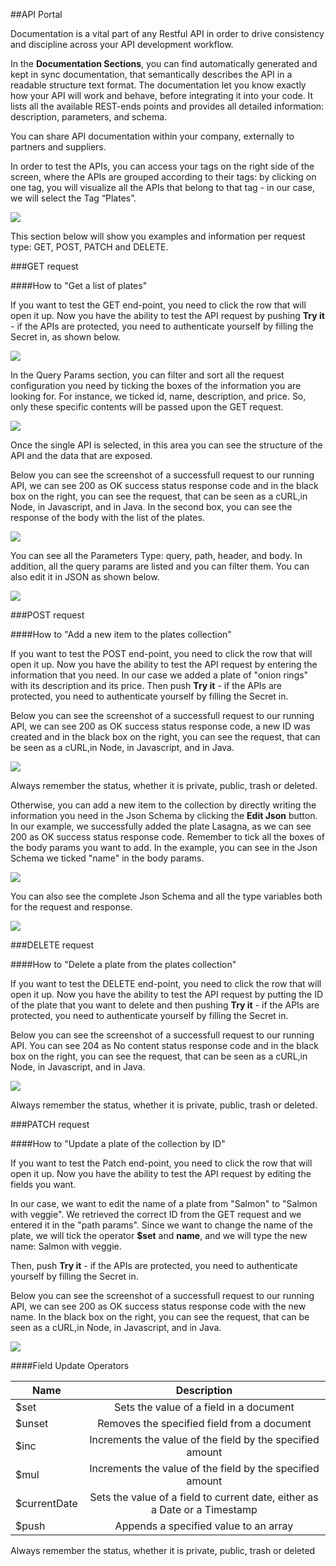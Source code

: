 ##API Portal

Documentation is a vital part of any Restful API in order to drive consistency and discipline across your API development workflow. 

In the **Documentation Sections**, you can find automatically generated and kept in sync documentation, that semantically describes the API in a readable structure text format. 
The documentation let you know exactly how your API will work and behave, before integrating it into your code. It lists all the available REST-ends points and provides all detailed information: description, parameters, and schema.  

You can share API documentation within your company, externally to partners and suppliers. 

In order to test the APIs, you can access your tags on the right side of the screen, where the APIs are grouped according to their tags: by clicking on one tag, you will visualize all the APIs that belong to that tag - in our case, we will select the Tag “Plates”.  

![](img/listPlates.png)

This section below will show you examples and information per request type: GET, POST, PATCH and DELETE.

###GET request

####How to "Get a list of plates"

If you want to test the GET end-point, you need to click the row that will open it up. 
Now you have the ability to test the API request by pushing **Try it** - if the APIs are protected, you need to authenticate yourself by filling the Secret in, as shown below.

![](img/secretPlates.png)

In the Query Params section, you can filter and sort all the request configuration you need by ticking the boxes of the information you are looking for. For instance, we ticked id, name, description, and price. So, only these specific contents will be passed upon the GET request. 


![](img/queryParams.png)


Once the single API is selected, in this area you can see the structure of the API and the data that are exposed. 

Below you can see the screenshot of a successfull request to our running API, we can see 200 as OK success status response code and in the black box on the right, you can see the request, that can be seen as a cURL,in Node, in Javascript, and in Java. 
In the second box, you can see the response of the body with the list of the plates. 

![](img/GET.png)

You can see all the Parameters Type: query, path, header, and body. In addition, all the query params are listed and you can filter them. You can also edit it in JSON as shown below. 

![](img/editJSON.png)

###POST request

####How to "Add a new item to the plates collection"

If you want to test the POST end-point, you need to click the row that will open it up. Now you have the ability to test the API request by entering the information that you need. 
In our case we added a plate of "onion rings" with its description and its price. 
Then push **Try it** - if the APIs are protected, you need to authenticate yourself by filling the Secret in.

Below you can see the screenshot of a successfull request to our running API, we can see 200 as OK success status response code, a new ID was created and in the black box on the right, you can see the request, that can be seen as a cURL,in Node, in Javascript, and in Java. 

![](img/PostOnion.png)


Always remember the status, whether it is private, public, trash or deleted. 

Otherwise, you can add a new item to the collection by directly writing the information you need in the Json Schema by clicking the **Edit Json** button. 
In our example, we successfully added the plate Lasagna, as we can see 200 as OK success status response code.
Remember to tick all the boxes of the body params you want to add. In the example, you can see in the Json Schema we ticked "name" in the body params. 

![](img/postLasagna.png)

You can also see the complete Json Schema and all the type variables both for the request and response. 

![](img/json.png)

###DELETE request 

####How to "Delete a plate from the plates collection"

If you want to test the DELETE end-point, you need to click the row that will open it up. Now you have the ability to test the API request by putting the ID of the plate that you want to delete and then pushing **Try it** - if the APIs are protected, you need to authenticate yourself by filling the Secret in.

Below you can see the screenshot of a successfull request to our running API. You can see 204 as No content status response code and in the black box on the right, you can see the request, that can be seen as a cURL,in Node, in Javascript, and in Java. 

![](img/deleteOnion.png)

Always remember the status, whether it is private, public, trash or deleted. 

###PATCH request 

####How to "Update a plate of the collection by ID"

If you want to test the Patch end-point, you need to click the row that will open it up. Now you have the ability to test the API request by editing the fields you want. 

In our case, we want to edit the name of a plate from "Salmon" to "Salmon with veggie". We retrieved the correct ID from the GET request and we entered it in the "path params". Since we want to change the name of the plate, we will tick the operator **$set** and **name**, and we will type the new name: Salmon with veggie.

Then, push **Try it** - if the APIs are protected, you need to authenticate yourself by filling the Secret in.

Below you can see the screenshot of a successfull request to our running API, we can see 200 as OK success status response code with the new name. In the black box on the right, you can see the request, that can be seen as a cURL,in Node, in Javascript, and in Java.

![](img/patchPlate.png)


####Field Update Operators

| Name          | Description                                                               | 
| ------------- |:-------------------------------------------------------------------------:| 
| $set          |Sets the value of a field in a document                                    |
| $unset        |Removes the specified field from a document                                |
| $inc          |Increments the value of the field by the specified amount                  | 
| $mul          |Increments the value of the field by the specified amount                  |
| $currentDate  |Sets the value of a field to current date, either as a Date or a Timestamp |
| $push         |Appends a specified value to an array                                      |


Always remember the status, whether it is private, public, trash or deleted                  
